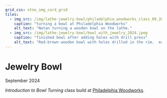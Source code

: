```yaml
---
grid_css: ntno_img_card_grid
tiles: 
  - img_src: /img/lathe-jewelry-bowl/philadelphia_woodworks_class_09_2024.jpeg
    caption: "turning a bowl at Philadelphia Woodworks"
    alt_text: "Natan turning a wooden bowl on the lathe."
  - img_src: /img/lathe-jewelry-bowl/bowl_with_jewelry_2024.jpeg
    caption: "finished bowl after adding holes with drill press"
    alt_text: "Red-brown wooden bowl with holes drilled in the rim.  earrings hang from the holes."
---
```


# Jewelry Bowl
September 2024  
  
*Introduction to Bowl Turning* class build at [Philadelphia Woodworks](http://www.philadelphiawoodworks.com/).  

